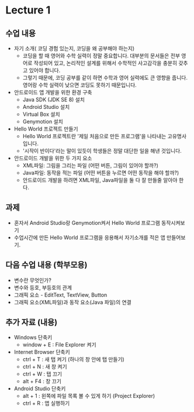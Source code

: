 # Lecture 1

## 수업 내용
- 자기 소개( 코딩 경험 있는지, 코딩을 왜 공부해야 하는지)
    - 코딩을 할 때 영어와 수학 실력이 정말 중요합니다. 대부분의 문서들은 전부 영어로 작성되어 있고, 논리적인 설계를 위해서 수학적인 사고감각을 충분히 갖추고 있어야 합니다.
    - 그렇기 때문에, 코딩 공부를 같이 하면 수학과 영어 실력에도 큰 영향을 줍니다. 영어랑 수학 실력이 낮으면 코딩도 못하기 때문입니다.
- 안드로이드 앱 개발을 위한 환경 구축
    - Java SDK (JDK SE 8) 설치
    - Android Studio 설치
    - Virtual Box 설치
    - Genymotion 설치
- Hello World 프로젝트 만들기
    - Hello World 프로젝트란 '제일 처음으로 만든 프로그램'을 나타내는 고유명사입니다.
    - '시작이 반이다'라는 말이 있듯이 학생들은 정말 대단한 일을 해낸 것입니다.
- 안드로이드 개발을 위한 두 가지 요소
    - XML파일: 그림을 그리는 파일 (어떤 버튼, 그림이 있어야 할까?)
    - Java파일: 동작을 적는 파일 (어떤 버튼을 누르면 어떤 동작을 해야 할까?)
    - 안드로이드 개발을 하려면 XML파일, Java파일을 둘 다 잘 만들줄 알아야 한다.

## 과제
- 혼자서 Android Studio랑 Genymotion켜서 Hello World 프로그램 동작시켜보기
- 수업시간에 만든 Hello World 프로그램을 응용해서 자기소개를 적은 앱 만들어보기. 

## 다음 수업 내용 (학부모용)
- 변수란 무엇인가?
- 변수와 등호, 부등호의 관계
- 그래픽 요소 - EditText, TextView, Button
- 그래픽 요소(XML파일)과 동작 요소(Java 파일)의 연결

## 추가 자료 (내용)
- Windows 단축키
    - window + E : File Explorer 켜기
- Internet Browser 단축키
    - ctrl + T : 새 탭 켜기 (하나의 창 안에 탭 만들기)
    - ctrl + N : 새 창 켜기
    - ctrl + W : 탭 끄기
    - alt + F4 : 창 끄기
- Android Studio 단축키
    - alt + 1 : 왼쪽에 파일 목록 볼 수 있게 하기 (Project Explorer)
    - ctrl + R : 앱 실행하기
